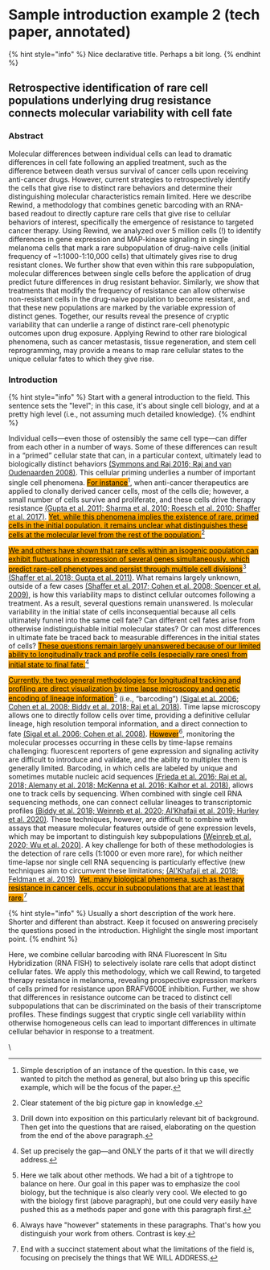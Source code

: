# Sample introduction example 2 (tech paper, annotated)

{% hint style="info" %}
Nice declarative title. Perhaps a bit long.
{% endhint %}

## Retrospective identification of rare cell populations underlying drug resistance connects molecular variability with cell fate&#x20;

### Abstract

Molecular differences between individual cells can lead to dramatic differences in cell fate following an applied treatment, such as the difference between death versus survival of cancer cells upon receiving anti-cancer drugs. However, current strategies to retrospectively identify the cells that give rise to distinct rare behaviors and determine their distinguishing molecular characteristics remain limited. Here we describe Rewind, a methodology that combines genetic barcoding with an RNA-based readout to directly capture rare cells that give rise to cellular behaviors of interest, specifically the emergence of resistance to targeted cancer therapy. Using Rewind, we analyzed over 5 million cells (!) to identify differences in gene expression and MAP-kinase signaling in single melanoma cells that mark a rare subpopulation of drug-naive cells (initial frequency of \~1:1000-1:10,000 cells) that ultimately gives rise to drug resistant clones. We further show that even within this rare subpopulation, molecular differences between single cells before the application of drug predict future differences in drug resistant behavior. Similarly, we show that treatments that modify the frequency of resistance can allow otherwise non-resistant cells in the drug-naive population to become resistant, and that these new populations are marked by the variable expression of distinct genes. Together, our results reveal the presence of cryptic variability that can underlie a range of distinct rare-cell phenotypic outcomes upon drug exposure. Applying Rewind to other rare biological phenomena, such as cancer metastasis, tissue regeneration, and stem cell reprogramming, may provide a means to map rare cellular states to the unique cellular fates to which they give rise.

### Introduction

{% hint style="info" %}
Start with a general introduction to the field. This sentence sets the "level"; in this case, it's about single cell biology, and at a pretty high level (i.e., not assuming much detailed knowledge).
{% endhint %}

Individual cells—even those of ostensibly the same cell type—can differ from each other in a number of ways. Some of these differences can result in a “primed” cellular state that can, in a particular context, ultimately lead to biologically distinct behaviors [(Symmons and Raj 2016; Raj and van Oudenaarden 2008)](https://paperpile.com/c/2H9smt/KNtN+UuKB). This cellular priming underlies a number of important single cell phenomena. [<mark style="background-color:orange;">For instance</mark>](#user-content-fn-1)[^1], when anti-cancer therapeutics are applied to clonally derived cancer cells, most of the cells die; however, a small number of cells survive and proliferate, and these cells drive therapy resistance [(Gupta et al. 2011; Sharma et al. 2010; Roesch et al. 2010; Shaffer et al. 2017)](https://paperpile.com/c/2H9smt/evLt+p1TZ+rXbk+6V9m). [<mark style="background-color:orange;">Yet, while this phenomena implies the existence of rare, primed cells in the initial population, it remains unclear what distinguishes these cells at the molecular level from the rest of the population.</mark>](#user-content-fn-2)[^2]

[<mark style="background-color:orange;">We and others have shown that rare cells within an isogenic population can exhibit fluctuations in expression of several genes simultaneously, which predict rare-cell phenotypes and persist through multiple cell divisions</mark>](#user-content-fn-3)[^3] [(Shaffer et al. 2018; Gupta et al. 2011)](https://paperpile.com/c/2H9smt/cV2z+evLt). What remains largely unknown, outside of a few cases [(Shaffer et al. 2017; Cohen et al. 2008; Spencer et al. 2009)](https://paperpile.com/c/2H9smt/6V9m+h7dc+qKbu), is how this variability maps to distinct cellular outcomes following a treatment. As a result, several questions remain unanswered. Is molecular variability in the initial state of cells inconsequential because all cells ultimately funnel into the same cell fate? Can different cell fates arise from otherwise indistinguishable initial molecular states? Or can most differences in ultimate fate be traced back to measurable differences in the initial states of cells? [<mark style="background-color:orange;">These questions remain largely unanswered because of our limited ability to longitudinally track and profile cells (especially rare ones) from initial state to final fate.</mark>](#user-content-fn-4)[^4]

[<mark style="background-color:orange;">Currently, the two general methodologies for longitudinal tracking and profiling are direct visualization by time lapse microscopy and genetic encoding of lineage information</mark>](#user-content-fn-5)[^5] (i.e., “barcoding”) [(Sigal et al. 2006; Cohen et al. 2008; Biddy et al. 2018; Raj et al. 2018)](https://paperpile.com/c/2H9smt/iPUp+h7dc+fNJL+MsoZ). Time lapse microscopy allows one to directly follow cells over time, providing a definitive cellular lineage, high resolution temporal information, and a direct connection to fate [(Sigal et al. 2006; Cohen et al. 2008)](https://paperpile.com/c/2H9smt/iPUp+h7dc). [<mark style="background-color:orange;">However</mark>](#user-content-fn-6)[^6], monitoring the molecular processes occurring in these cells by time-lapse remains challenging: fluorescent reporters of gene expression and signaling activity are difficult to introduce and validate, and the ability to multiplex them is generally limited. Barcoding, in which cells are labeled by unique and sometimes mutable nucleic acid sequences [(Frieda et al. 2016; Raj et al. 2018; Alemany et al. 2018; McKenna et al. 2016; Kalhor et al. 2018)](https://paperpile.com/c/2H9smt/mB1d+MsoZ+pAro+81cr+QFpi), allows one to track cells by sequencing. When combined with single cell RNA sequencing methods, one can connect cellular lineages to transcriptomic profiles [(Biddy et al. 2018; Weinreb et al. 2020; Al’Khafaji et al. 2019; Hurley et al. 2020)](https://paperpile.com/c/2H9smt/fNJL+zpx7+wbU5+dpf4). These techniques, however, are difficult to combine with assays that measure molecular features outside of gene expression levels, which may be important to distinguish key subpopulations [(Weinreb et al. 2020; Wu et al. 2020)](https://paperpile.com/c/2H9smt/zpx7+ImPU). A key challenge for both of these methodologies is the detection of rare cells (1:1000 or even more rare), for which neither time-lapse nor single cell RNA sequencing is particularly effective (new techniques aim to circumvent these limitations; [(Al'Khafaji et al. 2018; Feldman et al. 2019)](https://paperpile.com/c/2H9smt/DGJo+N1p9). [<mark style="background-color:orange;">Yet, many biological phenomena, such as therapy resistance in cancer cells, occur in subpopulations that are at least that rare.</mark>](#user-content-fn-7)[^7]

{% hint style="info" %}
Usually a short description of the work here. Shorter and different than abstract. Keep it focused on answering precisely the questions posed in the introduction. Highlight the single most important point.
{% endhint %}

Here, we combine cellular barcoding with RNA Fluorescent In Situ Hybridization (RNA FISH) to selectively isolate rare cells that adopt distinct cellular fates. We apply this methodology, which we call Rewind, to targeted therapy resistance in melanoma, revealing prospective expression markers of cells primed for resistance upon BRAFV600E inhibition. Further, we show that differences in resistance outcome can be traced to distinct cell subpopulations that can be discriminated on the basis of their transcriptome profiles. These findings suggest that cryptic single cell variability within otherwise homogeneous cells can lead to important differences in ultimate cellular behavior in response to a treatment.

\


[^1]: Simple description of an instance of the question. In this case, we wanted to pitch the method as general, but also bring up this specific example, which will be the focus of the paper.

[^2]: Clear statement of the big picture gap in knowledge.

[^3]: Drill down into exposition on this particularly relevant bit of background. Then get into the questions that are raised, elaborating on the question from the end of the above paragraph.

[^4]: Set up precisely the gap—and ONLY the parts of it that we will directly address.

[^5]: Here we talk about other methods. We had a bit of a tightrope to balance on here. Our goal in this paper was to emphasize the cool biology, but the technique is also clearly very cool. We elected to go with the biology first (above paragraph), but one could very easily have pushed this as a methods paper and gone with this paragraph first.

[^6]: Always have "however" statements in these paragraphs. That's how you distinguish your work from others. Contrast is key.

[^7]: End with a succinct statement about what the limitations of the field is, focusing on precisely the things that WE WILL ADDRESS.
